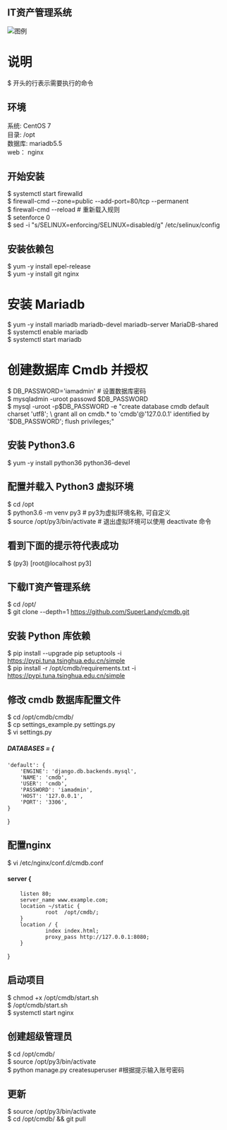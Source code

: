## IT资产管理系统
![图例](https://github.com/SuperLandy/cmdb/blob/master/example.png)

# 说明  
\$ 开头的行表示需要执行的命令  

## 环境
系统: CentOS 7  
目录: /opt  
数据库: mariadb5.5  
web： nginx  

## 开始安装
$ systemctl start firewalld  
$ firewall-cmd --zone=public --add-port=80/tcp --permanent  
$ firewall-cmd --reload  # 重新载入规则  
$ setenforce 0  
$ sed -i "s/SELINUX=enforcing/SELINUX=disabled/g" /etc/selinux/config  

## 安装依赖包
$ yum -y install epel-release  
$ yum -y install git nginx  

# 安装 Mariadb
$ yum -y install mariadb mariadb-devel mariadb-server MariaDB-shared  
$ systemctl enable mariadb  
$ systemctl start mariadb  

# 创建数据库 Cmdb 并授权
$ DB_PASSWORD='iamadmin'  # 设置数据库密码  
$ mysqladmin -uroot passowd $DB_PASSWORD  
$ mysql -uroot -p$DB_PASSWORD -e "create database cmdb default charset 'utf8'; \  
grant all on cmdb.* to 'cmdb'@'127.0.0.1' identified by '$DB_PASSWORD'; flush privileges;"  

## 安装 Python3.6
$ yum -y install python36 python36-devel  

## 配置并载入 Python3 虚拟环境
$ cd /opt  
$ python3.6 -m venv py3  # py3为虚拟环境名称, 可自定义  
$ source /opt/py3/bin/activate  # 退出虚拟环境可以使用 deactivate 命令  

## 看到下面的提示符代表成功
$ (py3) [root@localhost py3]  

## 下载IT资产管理系统
$ cd /opt/  
$ git clone --depth=1 https://github.com/SuperLandy/cmdb.git  

## 安装 Python 库依赖
$ pip install --upgrade pip setuptools -i https://pypi.tuna.tsinghua.edu.cn/simple  
$ pip install -r /opt/cmdb/requirements.txt -i https://pypi.tuna.tsinghua.edu.cn/simple  

## 修改 cmdb 数据库配置文件
$ cd /opt/cmdb/cmdb/  
$ cp settings_example.py settings.py  
$ vi settings.py  
##### DATABASES = {  
    'default': {  
        'ENGINE': 'django.db.backends.mysql',  
        'NAME': 'cmdb',  
        'USER': 'cmdb',  
        'PASSWORD': 'iamadmin',  
        'HOST': '127.0.0.1',  
        'PORT': '3306',  
    }  
 }  

## 配置nginx
$ vi /etc/nginx/conf.d/cmdb.conf
#### server {
        listen 80;
        server_name www.example.com;
        location ~/static {
                root  /opt/cmdb/;
        }
        location / {
                index index.html;
                proxy_pass http://127.0.0.1:8080;
        }
}

## 启动项目
$ chmod +x /opt/cmdb/start.sh  
$ /opt/cmdb/start.sh  
$ systemctl start nginx

## 创建超级管理员
$ cd /opt/cmdb/  
$ source /opt/py3/bin/activate  
$ python manage.py createsuperuser #根据提示输入账号密码

## 更新
$ source /opt/py3/bin/activate  
$ cd /opt/cmdb/ && git pull
